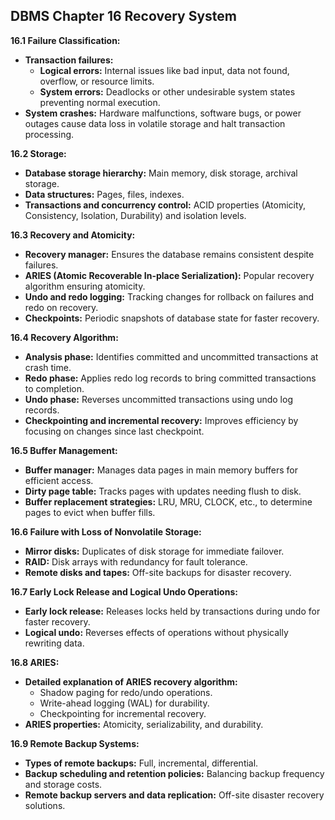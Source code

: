 ## DBMS Chapter 16 Recovery System

**16.1 Failure Classification:**

* **Transaction failures:**
    * **Logical errors:** Internal issues like bad input, data not found, overflow, or resource limits.
    * **System errors:** Deadlocks or other undesirable system states preventing normal execution.
* **System crashes:** Hardware malfunctions, software bugs, or power outages cause data loss in volatile storage and halt transaction processing.

**16.2 Storage:**

* **Database storage hierarchy:** Main memory, disk storage, archival storage.
* **Data structures:** Pages, files, indexes.
* **Transactions and concurrency control:** ACID properties (Atomicity, Consistency, Isolation, Durability) and isolation levels.

**16.3 Recovery and Atomicity:**

* **Recovery manager:** Ensures the database remains consistent despite failures.
* **ARIES (Atomic Recoverable In-place Serialization):** Popular recovery algorithm ensuring atomicity.
* **Undo and redo logging:** Tracking changes for rollback on failures and redo on recovery.
* **Checkpoints:** Periodic snapshots of database state for faster recovery.

**16.4 Recovery Algorithm:**

* **Analysis phase:** Identifies committed and uncommitted transactions at crash time.
* **Redo phase:** Applies redo log records to bring committed transactions to completion.
* **Undo phase:** Reverses uncommitted transactions using undo log records.
* **Checkpointing and incremental recovery:** Improves efficiency by focusing on changes since last checkpoint.

**16.5 Buffer Management:**

* **Buffer manager:** Manages data pages in main memory buffers for efficient access.
* **Dirty page table:** Tracks pages with updates needing flush to disk.
* **Buffer replacement strategies:** LRU, MRU, CLOCK, etc., to determine pages to evict when buffer fills.

**16.6 Failure with Loss of Nonvolatile Storage:**

* **Mirror disks:** Duplicates of disk storage for immediate failover.
* **RAID:** Disk arrays with redundancy for fault tolerance.
* **Remote disks and tapes:** Off-site backups for disaster recovery.

**16.7 Early Lock Release and Logical Undo Operations:**

* **Early lock release:** Releases locks held by transactions during undo for faster recovery.
* **Logical undo:** Reverses effects of operations without physically rewriting data.

**16.8 ARIES:**

* **Detailed explanation of ARIES recovery algorithm:**
    * Shadow paging for redo/undo operations.
    * Write-ahead logging (WAL) for durability.
    * Checkpointing for incremental recovery.
* **ARIES properties:** Atomicity, serializability, and durability.

**16.9 Remote Backup Systems:**

* **Types of remote backups:** Full, incremental, differential.
* **Backup scheduling and retention policies:** Balancing backup frequency and storage costs.
* **Remote backup servers and data replication:** Off-site disaster recovery solutions.